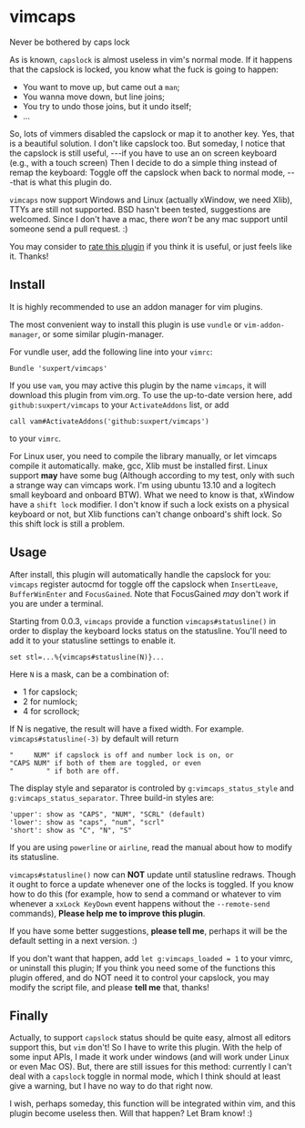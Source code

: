 vimcaps
=======

Never be bothered by caps lock

As is known, `capslock` is almost useless in vim's normal mode.
If it happens that the capslock is locked, you know what the fuck
is going to happen:
+   You want to move up, but came out a `man`;
+   You wanna move down, but line joins;
+   You try to undo those joins, but it undo itself;
+   ...

So, lots of vimmers disabled the capslock or map it to another key.
Yes, that is a beautiful solution. I don't like capslock too.
But someday, I notice that the capslock is still useful,
---if you have to use an on screen keyboard (e.g., with a touch screen)
Then I decide to do a simple thing instead of remap the keyboard:
Toggle off the capslock when back to normal mode,
---that is what this plugin do.

`vimcaps` now support Windows and Linux (actually xWindow, we need Xlib),
TTYs are still not supported.
BSD hasn't been tested, suggestions are welcomed.
Since I don't have a mac, there *won't* be any mac support until someone
send a pull request. :)

You may consider to [rate this plugin](http://www.vim.org/scripts/script.php?script_id=4834)
if you think it is useful, or just feels like it. Thanks!

## Install
It is highly recommended to use an addon manager for vim plugins.

The most convenient way to install this plugin is use `vundle` or
`vim-addon-manager`, or some similar plugin-manager.

For vundle user, add the following line into your `vimrc`:
```vim
Bundle 'suxpert/vimcaps'
```
If you use `vam`, you may active this plugin by the name `vimcaps`,
it will download this plugin from vim.org.
To use the up-to-date version here, add `github:suxpert/vimcaps` to your
`ActivateAddons` list, or add
```vim
call vam#ActivateAddons('github:suxpert/vimcaps')
```
to your `vimrc`.

For Linux user, you need to compile the library manually, or let vimcaps
compile it automatically. make, gcc, Xlib must be installed first.
Linux support **may** have some bug (Although according to my test,
only with such a strange way can vimcaps work.
I'm using ubuntu 13.10 and a logitech small keyboard and onboard BTW).
What we need to know is that, xWindow have a `shift lock` modifier.
I don't know if such a lock exists on a physical keyboard or not,
but Xlib functions can't change onboard's shift lock.
So this shift lock is still a problem.

## Usage
After install, this plugin will automatically handle the capslock
for you:
`vimcaps` register autocmd for toggle off the capslock when
`InsertLeave`, `BufferWinEnter` and `FocusGained`.
Note that FocusGained *may* don't work if you are under a terminal.

Starting from 0.0.3, `vimcaps` provide a function `vimcaps#statusline()`
in order to display the keyboard locks status on the statusline.
You'll need to add it to your statusline settings to enable it.
```vim
set stl=...%{vimcaps#statusline(N)}...
```
Here `N` is a mask, can be a combination of:
+ 1 for capslock;
+ 2 for numlock;
+ 4 for scrollock;

If N is negative, the result will have a fixed width. For example.
`vimcaps#statusline(-3)` by default will return
```
"     NUM" if capslock is off and number lock is on, or
"CAPS NUM" if both of them are toggled, or even
"        " if both are off.
```

The display style and separator is controled by `g:vimcaps_status_style`
and `g:vimcaps_status_separator`. Three build-in styles are:
```
'upper': show as "CAPS", "NUM", "SCRL" (default)
'lower': show as "caps", "num", "scrl"
'short': show as "C", "N", "S"
```

If you are using `powerline` or `airline`, read the manual about how to
modify its statusline.

`vimcaps#statusline()` now can **NOT** update until statusline redraws.
Though it ought to force a update whenever one of the locks is toggled.
If you know how to do this (for example, how to send a command or
whatever to vim whenever a `xxLock KeyDown` event happens without the
`--remote-send` commands), **Please help me to improve this plugin**.

If you have some better suggestions, **please tell me**, perhaps it
will be the default setting in a next version. :)

If you don't want that happen, add `let g:vimcaps_loaded = 1` to your
vimrc, or uninstall this plugin; If you think you need some of the functions
this plugin offered, and do NOT need it to control your capslock,
you may modify the script file, and please **tell me** that, thanks!

## Finally
Actually, to support `capslock` status should be quite easy, almost all
editors support this, but `vim` don't! So I have to write this plugin.
With the help of some input APIs, I made it work under windows (and will
work under Linux or even Mac OS). But, there are still issues for this
method: currently I can't deal with a `capslock` toggle in normal mode,
which I think should at least give a warning,
but I have no way to do that right now.

I wish, perhaps someday, this function will be integrated within vim,
and this plugin become useless then.
Will that happen? Let Bram know! :)

